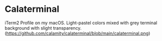 # Calaterminal
iTerm2 Profile on my macOS. Light-pastel colors mixed with grey terminal background with slight transparency.
(https://github.com/caIamity/calaterminal/blob/main/calaterminal.png)
